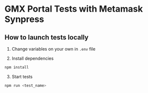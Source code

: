# GMX Portal Tests with Metamask Synpress

## How to launch tests locally

1. Change variables on your own in `.env` file

2. Install dependencies

```bash
npm install
```

3. Start tests

```bash
npm run <test_name>
```
